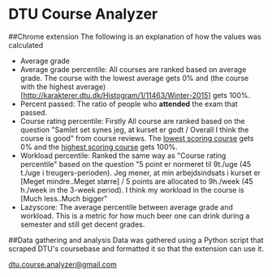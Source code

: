 # DTU Course Analyzer
##Chrome extension
The following is an explanation of how the values was calculated
  * Average grade
  * Average grade percentile: All courses are ranked based on average grade. The course with the lowest average gets 0% and (the course with the highest average)[http://karakterer.dtu.dk/Histogram/1/11463/Winter-2015] gets 100%.
  * Percent passed: The ratio of people who **attended** the exam that passed.
  * Course rating percentile: Firstly All course are ranked based on the question "Samlet set synes jeg, at kurset er godt / Overall I think the course is good" from course reviews. The [lowest scoring course](https://evaluering.dtu.dk/kursus/11343/123826) gets 0% and the [highest scoring course](https://evaluering.dtu.dk/kursus/26122/106759) gets 100%.
  * Workload percentile: Ranked the same way as "Course rating percentile" based on the question "5 point er normeret til 9t./uge (45 t./uge i treugers-perioden). Jeg mener, at min arbejdsindsats i kurset er [Meget mindre..Meget større] / 5 points are allocated to 9h./week (45 h./week in the 3-week period). I think my workload in the course is [Much less..Much bigger"
  * Lazyscore: The average percentile between average grade and workload. This is a metric for how much beer one can drink during a semester and still get decent grades.
  
##Data gathering and analysis
Data was gathered using a Python script that scraped DTU's coursebase and formatted it so that the extension can use it.

dtu.course.analyzer@gmail.com
